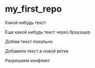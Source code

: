 ﻿# my_first_repo

Какой нибудь текст

Еще какой нибудь текст через браузщер


Добим текст локально

Добавили текст в новой ветке

Разрешаем конфликт
